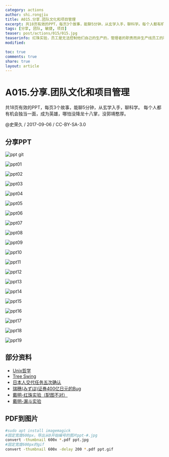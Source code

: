 ```yaml
---
category: actions
author: shi.rongjiu
title: A015.分享.团队文化和项目管理
excerpt: 共18页有效的PPT，每页3个故事，能聊5分钟，从玄学入手，聊科学。每个人都有机会独当一面，成为英雄，哪怕没降龙十八掌，没郭靖憨厚。
tags: [分享, 团队, 敏捷, 项目]
teaser: post/actions/015/015.jpg
teaserinfo: 红珠实验，员工是无法控制他们自己的生产的，管理者的职责而非生产线员工的职责。
modified: 

toc: true
comments: true
share: true
layout: article
---
```


# A015.分享.团队文化和项目管理

共18页有效的PPT，每页3个故事，能聊5分钟，从玄学入手，聊科学。
每个人都有机会独当一面，成为英雄，哪怕没降龙十八掌，没郭靖憨厚。

@史荣久 / 2017-09-06 / CC-BY-SA-3.0  

## 分享PPT
![ppt git](/images/post/actions/015/ppt.gif)  

![ppt01](/images/post/actions/015/ppt-0.jpg)  

![ppt02](/images/post/actions/015/ppt-1.jpg)  

![ppt03](/images/post/actions/015/ppt-2.jpg)  

![ppt04](/images/post/actions/015/ppt-3.jpg)  

![ppt05](/images/post/actions/015/ppt-4.jpg)  

![ppt06](/images/post/actions/015/ppt-5.jpg)  

![ppt07](/images/post/actions/015/ppt-6.jpg)  

![ppt08](/images/post/actions/015/ppt-7.jpg)  

![ppt09](/images/post/actions/015/ppt-8.jpg)  

![ppt10](/images/post/actions/015/ppt-9.jpg)  

![ppt11](/images/post/actions/015/ppt-10.jpg)  

![ppt12](/images/post/actions/015/ppt-11.jpg)  

![ppt13](/images/post/actions/015/ppt-12.jpg)  

![ppt14](/images/post/actions/015/ppt-13.jpg)  

![ppt15](/images/post/actions/015/ppt-14.jpg)  

![ppt16](/images/post/actions/015/ppt-15.jpg)  

![ppt17](/images/post/actions/015/ppt-16.jpg)  

![ppt18](/images/post/actions/015/ppt-17.jpg)  

![ppt19](/images/post/actions/015/ppt-18.jpg)  

## 部分资料

  * [Unix哲学](http://www.linuxsong.org/2010/09/unix-philosophy/)
  * [Tree Swing](http://www.businessballs.com/treeswing.htm)
  * [日本人交代任务五次确认](http://www.jianshu.com/p/e5a42b7f2ad3)
  * [瑞穗(みずほ)证券400亿日元的Bug](http://kb.cnblogs.com/page/541805/)
  * [戴明-红珠实验（配图不对）](http://baike.baidu.com/item/%E7%BA%A2%E7%8F%A0%E5%AE%9E%E9%AA%8C)
  * [戴明-漏斗实验](http://baike.baidu.com/item/%E6%BC%8F%E6%96%97%E5%AE%9E%E9%AA%8C)

## PDF到图片

``` bash
#sudo apt install imagemagick
#固定宽度600px，导出从0开始编号的图片ppt-#.jpg
convert -thumbnail 600x *.pdf ppt.jpg
#固定宽度600px的gif
convert -thumbnail 600x -delay 200 *.pdf ppt.gif
```
